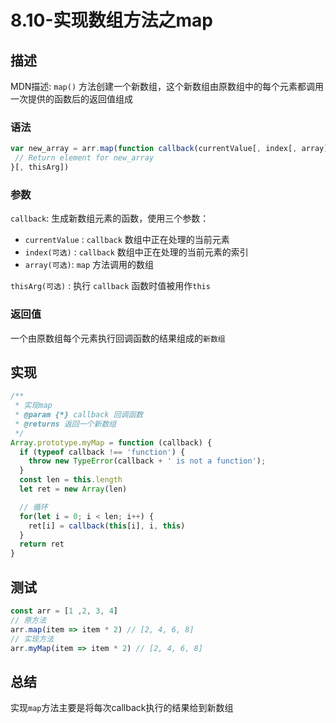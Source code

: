 # 8.10-实现数组方法之map

## 描述

MDN描述:  `map()` 方法创建一个新数组，这个新数组由原数组中的每个元素都调用一次提供的函数后的返回值组成

### 语法

```js
var new_array = arr.map(function callback(currentValue[, index[, array]]) {
 // Return element for new_array 
}[, thisArg])
```

### 参数

`callback`: 生成新数组元素的函数，使用三个参数：

- `currentValue` : `callback` 数组中正在处理的当前元素
- `index(可选)` : `callback` 数组中正在处理的当前元素的索引
- `array(可选)`: `map` 方法调用的数组

`thisArg(可选)` : 执行 `callback` 函数时值被用作`this`

### 返回值

一个由原数组每个元素执行回调函数的结果组成的`新数组`

## 实现

```js
/**
 * 实现map
 * @param {*} callback 回调函数
 * @returns 返回一个新数组
 */
Array.prototype.myMap = function (callback) {
  if (typeof callback !== 'function') {
    throw new TypeError(callback + ' is not a function');
  }
  const len = this.length
  let ret = new Array(len)

  // 循环
  for(let i = 0; i < len; i++) {
    ret[i] = callback(this[i], i, this)
  }
  return ret
}
```

## 测试

```js
const arr = [1 ,2, 3, 4]
// 原方法
arr.map(item => item * 2) // [2, 4, 6, 8]
// 实现方法
arr.myMap(item => item * 2) // [2, 4, 6, 8]
```

## 总结

实现`map`方法主要是将每次callback执行的结果给到新数组
